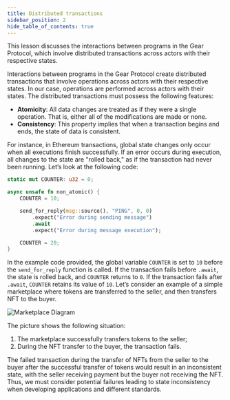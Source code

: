 ```yaml
---
title: Distributed transactions
sidebar_position: 2
hide_table_of_contents: true
---
```


This lesson discusses the interactions between programs in the Gear Protocol, which involve distributed transactions across actors with their respective states.

Interactions between programs in the Gear Protocol create distributed transactions that involve operations across actors with their respective states. In our case, operations are performed across actors with their states. The distributed transactions must possess the following features:

- **Atomicity**: All data changes are treated as if they were a single operation. That is, either all of the modifications are made or none.
- **Consistency**: This property implies that when a transaction begins and ends, the state of data is consistent.

For instance, in Ethereum transactions, global state changes only occur when all executions finish successfully. If an error occurs during execution, all changes to the state are "rolled back," as if the transaction had never been running. Let’s look at the following code:

```rust
static mut COUNTER: u32 = 0;

async unsafe fn non_atomic() {
    COUNTER = 10;

    send_for_reply(msg::source(), "PING", 0, 0)
        .expect("Error during sending message")
        .await
        .expect("Error during message execution");

    COUNTER = 20;
}
```

In the example code provided, the global variable `COUNTER` is set to `10` before the `send_for_reply` function is called. If the transaction fails before `.await`, the state is rolled back, and `COUNTER` returns to `0`. If the transaction fails after `.await`, `COUNTER` retains its value of `10`. Let’s consider an example of a simple marketplace where tokens are transferred to the seller, and then transfers NFT to the buyer.

![Marketplace Diagram](/img/14/marketplace-diagram.jpg)

The picture shows the following situation:

1. The marketplace successfully transfers tokens to the seller;
2. During the NFT transfer to the buyer, the transaction fails.

The failed transaction during the transfer of NFTs from the seller to the buyer after the successful transfer of tokens would result in an inconsistent state, with the seller receiving payment but the buyer not receiving the NFT. Thus, we must consider potential failures leading to state inconsistency when developing applications and different standards.
